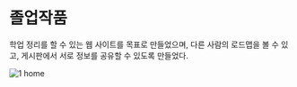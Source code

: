 # 졸업작품

학업 정리를 할 수 있는 웹 사이트를 목표로 만들었으며, 다른 사람의 로드맵을 볼 수 있고, 게시판에서 서로 정보를 공유할 수 있도록 만들었다.

![1  home](https://github.com/apple6356/GraduateProjectWeb/assets/79889755/d7985e83-cc14-4094-8606-5e3f02a6be42)
